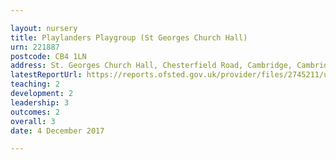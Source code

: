 ```yaml
---

layout: nursery
title: Playlanders Playgroup (St Georges Church Hall)
urn: 221887
postcode: CB4 1LN
address: St. Georges Church Hall, Chesterfield Road, Cambridge, Cambridgeshire, CB4 1LN
latestReportUrl: https://reports.ofsted.gov.uk/provider/files/2745211/urn/221887.pdf
teaching: 2
development: 2
leadership: 3
outcomes: 2
overall: 3
date: 4 December 2017

---
```

